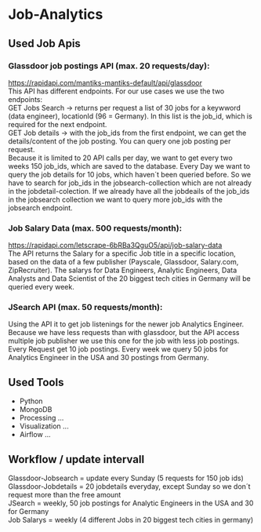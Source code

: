 # Job-Analytics

## Used Job Apis
### Glassdoor job postings API (max. 20 requests/day):
https://rapidapi.com/mantiks-mantiks-default/api/glassdoor <br/>
This API has different endpoints. For our use cases we use the two endpoints: <br/>
GET Jobs Search -> returns per request a list of 30 jobs for a keywword (data engineer), locationId (96 = Germany). 
In this list is the job_id, which is required for the next endpoint. <br/>
GET Job details -> with the job_ids from the first endpoint, we can get the details/content of the job posting. You can query one job posting per request.
<br/>
Because it is limited to 20 API calls per day, we want to get every two weeks 150 job_ids, which are saved to the database. Every Day we want to query the job details for 10 jobs, which haven´t been queried before. 
So we have to search for job_ids in the jobsearch-collection which are not already in the jobdetail-colection. 
If we already have all the jobdeails of the job_ids in the jobsearch collection we want to query more job_ids with the jobsearch endpoint.

### Job Salary Data (max. 500 requests/month):
https://rapidapi.com/letscrape-6bRBa3QguO5/api/job-salary-data <br/>
The API returns the Salary for a specific Job title in a specific location, based on the data of a few publisher (Payscale, Glassdoor, Salary.com, ZipRecruiter).
The salarys for Data Engineers, Analytic Engineers, Data Analysts and Data Scientist of the 20 biggest tech cities in Germany will be queried every week.

### JSearch API (max. 50 requests/month):
Using the API it to get job listenings for the newer job Analytics Engineer. Because we have less requests than with glassdoor, but the API access multiple job publisher we use this one for the job with less job postings. 
Every Request get 10 job postings. Every week we query 50 jobs for Analytics Engineer in the USA and 30 postings from Germany.


## Used Tools
- Python
- MongoDB
- Processing ... 
- Visualization ...
- Airflow ...

 
## Workflow / update intervall
Glassdoor-Jobsearch = update every Sunday (5 requests for 150 job ids) <br/>
Glassdoor-Jobdetails = 20 jobdetails everyday, except Sunday so we don´t request more than the free amount <br/>
JSearch = weekly, 50 job postings for Analytic Engineers in the USA and 30 for Germany <br/>
Job Salarys = weekly (4 different Jobs in 20 biggest tech cities in germany)


